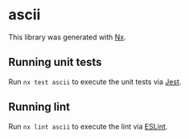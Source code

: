 # ascii

This library was generated with [Nx](https://nx.dev).

## Running unit tests

Run `nx test ascii` to execute the unit tests via [Jest](https://jestjs.io).

## Running lint

Run `nx lint ascii` to execute the lint via [ESLint](https://eslint.org/).
